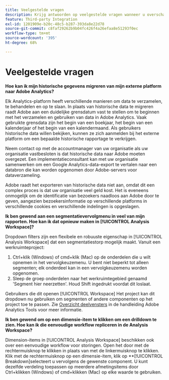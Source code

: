 ```yaml
---
title: Veelgestelde vragen
description: Krijg antwoorden op veelgestelde vragen wanneer u overschakelt van een extern platform naar Adobe.
feature: Third-party Integration
exl-id: 1201909e-b20c-48c5-b287-393da8e22d78
source-git-commit: c8faf29262b9b04fc426f4a26efaa8e51293f0ec
workflow-type: tm+mt
source-wordcount: '395'
ht-degree: 68%

---
```


# Veelgestelde vragen

**Hoe kan ik mijn historische gegevens migreren van mijn externe platform naar Adobe Analytics?**

Elk Analytics-platform heeft verschillende manieren om data te verzamelen, te behandelen en op te slaan. In plaats van historische data te migreren raadt Adobe aan een duidelijke grensdatum vast te stellen om te beginnen met het verzamelen en gebruiken van data in Adobe Analytics. Vaak gebruikte grensdata zijn het begin van een boekjaar, het begin van een kalenderjaar of het begin van een kalendermaand. Als gebruikers historische data willen bekijken, kunnen ze zich aanmelden bij het externe platform om een bepaalde historische rapportage te verkrijgen.

Neem contact op met de accountmanager van uw organisatie als uw organisatie vastbesloten is dat historische data naar Adobe moeten overgezet. Een implementatieconsultant kan met uw organisatie samenwerken om een Google Analytics-data-export te vertalen naar een databron die kan worden opgenomen door Adobe-servers voor dataverzameling.

Adobe raadt het exporteren van historische data niet aan, omdat dit een complex proces is dat uw organisatie veel geld kost. Het is eveneens onmogelijk om de identificatie van bezoekers naadloos aan Adobe door te geven, aangezien bezoekersinformatie op verschillende platforms in verschillende cookies en verschillende indelingen is opgeslagen.

**Ik ben gewend aan een segmentatievervolgmenu in veel van mijn rapporten. Hoe kan ik dat opnieuw maken in [!UICONTROL Analysis Workspace]?**

Dropdown filters zijn een flexibele en robuuste eigenschap in [!UICONTROL Analysis Workspace] dat een segmentatiestorp mogelijk maakt. Vanuit een werkruimteproject:

1. Ctrl+klik (Windows) of cmd+klik (Mac) op de onderdelen die u wilt opnemen in het vervolgkeuzemenu. U bent niet beperkt tot alleen segmenten; elk onderdeel kan in een vervolgkeuzemenu worden opgenomen.
2. Sleep de groep onderdelen naar het werkruimtegebied genaamd &#39;Segment hier neerzetten&#39;. Houd Shift ingedrukt voordat dit loslaat.

Gebruikers die dit openen [!UICONTROL Workspace] Het project kan dit dropdown nu gebruiken om segmenten of andere componenten op het project toe te passen. Zie [Overzicht deelvensters](/help/analyze/analysis-workspace/c-panels/panels.md) in de handleiding Adobe Analytics Tools voor meer informatie.

**Ik ben gewend om op een dimensie-item te klikken om een drilldown te zien. Hoe kan ik die eenvoudige workflow repliceren in de Analysis Workspace?**

Dimension-items in [!UICONTROL Analysis Workspace] beschikken ook over een eenvoudige workflow voor storingen. Open het door met de rechtermuisknop te klikken in plaats van met de linkermuisknop te klikken. Klik met de rechtermuisknop op een dimensie-item, klik op **[!UICONTROL Breakdown]selecteert u vervolgens de gewenste component. U kunt dezelfde verdeling toepassen op meerdere afmetingsitems door Ctrl+klikken (Windows) of cmd+klikken (Mac) op elke waarde te gebruiken.
